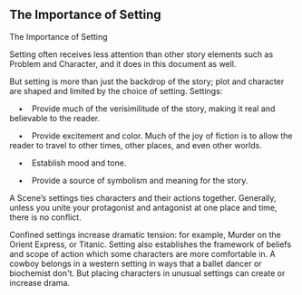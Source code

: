 ## The Importance of Setting ##
The Importance of Setting <br/>

Setting often receives less attention than other story elements such as Problem and Character, and it does in this document as well. <br/>

But setting is more than just the backdrop of the story; plot and character are shaped and limited by the choice of setting.  Settings: <br/>

&nbsp;&nbsp;&nbsp;&nbsp;•&nbsp;&nbsp;&nbsp;&nbsp;Provide much of the verisimilitude of the story, making it real and believable to the reader.

&nbsp;&nbsp;&nbsp;&nbsp;•&nbsp;&nbsp;&nbsp;&nbsp;Provide excitement and color.  Much of the joy of fiction is to allow the reader to travel to other times, other places, and even other worlds.

&nbsp;&nbsp;&nbsp;&nbsp;•&nbsp;&nbsp;&nbsp;&nbsp;Establish mood and tone.

&nbsp;&nbsp;&nbsp;&nbsp;•&nbsp;&nbsp;&nbsp;&nbsp;Provide a source of symbolism and meaning for the story.


A Scene’s settings ties characters and their actions together.  Generally, unless you unite your protagonist and antagonist at one place and time, there is no conflict.   <br/>

Confined settings increase dramatic tension: for example, Murder on the Orient Express, or Titanic.  Setting also establishes the framework of beliefs and scope of action which some characters are more comfortable in.  A cowboy belongs in a western setting in ways that a ballet dancer or biochemist don't.  But placing characters in unusual settings can create or increase drama. <br/>

